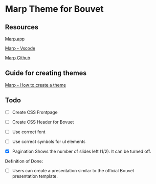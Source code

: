 # Marp Theme for Bouvet

## Resources

[Marp.app](https://marp.app)

[Marp - Vscode](https://marketplace.visualstudio.com/items?itemName=marp-team.marp-vscode)

[Marp Github](https://github.com/marp-team/marp)

## Guide for creating themes

[Marp - How to create a theme](https://github.com/marp-team/marp/discussions/115)

## Todo

- [ ] Create CSS Frontpage
- [ ] Create CSS Header for Bovuet
- [ ] Use correct font
- [ ] Use correct symbols for ul elements
- [x] Pagination
  Shows the number of slides left (1/2). It can be turned off.


Definition of Done:

- [ ] Users can create a presentation similar to the official Bouvet presentation template.
